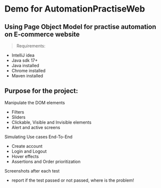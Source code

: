 # Demo for AutomationPractiseWeb

## Using Page Object Model for practise automation on E-commerce website

> Requirements:
- IntelliJ idea
- Java sdk 17+
- Java installed
- Chrome installed
- Maven installed


## Purpose for the project:
Manipulate the DOM elements
- Filters
- Sliders
- Clickable, Visible and Invisible elements
- Alert and active screens 

Simulating Use cases End-To-End
- Create account
- Login and Logout
- Hover effects 
- Assertions and Order prioritization

Screenshots after each test
- report if the test passed or not passed, where is the problem!

